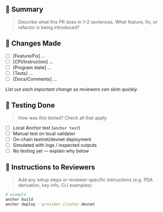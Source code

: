 ## 🚀 Summary

> Describe what this PR does in 1–2 sentences. What feature, fix, or refactor is being introduced?

## 🔧 Changes Made

- [ ] [Feature/Fix] …
- [ ] [CPI/Instruction] …
- [ ] [Program state] …
- [ ] [Tests] …
- [ ] [Docs/Comments] …

_List out each important change so reviewers can skim quickly._

## 🧪 Testing Done

> How was this tested? Check all that apply.

- [ ] Local Anchor test (`anchor test`)
- [ ] Manual test on local validator
- [ ] On-chain testnet/devnet deployment
- [ ] Simulated with logs / inspected outputs
- [ ] No testing yet — explain why below

## 📝 Instructions to Reviewers

> Add any setup steps or reviewer-specific instructions (e.g. PDA derivation, key info, CLI examples):

```sh
# example
anchor build
anchor deploy --provider.cluster devnet
